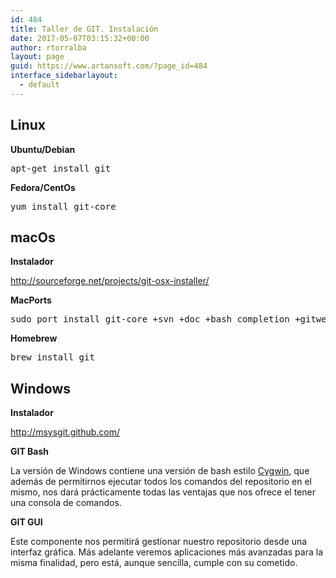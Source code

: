 ```yaml
---
id: 484
title: Taller de GIT. Instalación
date: 2017-05-07T03:15:32+00:00
author: rtorralba
layout: page
guid: https://www.artansoft.com/?page_id=484
interface_sidebarlayout:
  - default
---
```

## Linux

**Ubuntu/Debian**

<pre class="brush: bash; title: ; notranslate" title="">apt-get install git
</pre>

**Fedora/CentOs**

<pre class="brush: bash; title: ; notranslate" title="">yum install git-core
</pre>

## macOs

**Instalador**

<a href="http://sourceforge.net/projects/git-osx-installer/" target="_blank" rel="noopener noreferrer">http://sourceforge.net/projects/git-osx-installer/</a>

**MacPorts**

<pre class="brush: bash; title: ; notranslate" title="">sudo port install git-core +svn +doc +bash_completion +gitweb
</pre>

**Homebrew**

<pre class="brush: bash; title: ; notranslate" title="">brew install git
</pre>

## Windows

**Instalador**

<a href="http://msysgit.github.com/" target="_blank" rel="noopener noreferrer">http://msysgit.github.com/</a>

**GIT Bash**

La versión de Windows contiene una versión de bash estilo <a href="https://www.cygwin.com/" target="_blank" rel="noopener noreferrer">Cygwin</a>, que además de permitirnos ejecutar todos los comandos del repositorio en el mismo, nos dará prácticamente todas las ventajas que nos ofrece el tener una consola de comandos.

**GIT GUI**

Este componente nos permitirá gestionar nuestro repositorio desde una interfaz gráfica. Más adelante veremos aplicaciones más avanzadas para la misma finalidad, pero está, aunque sencilla, cumple con su cometido.
